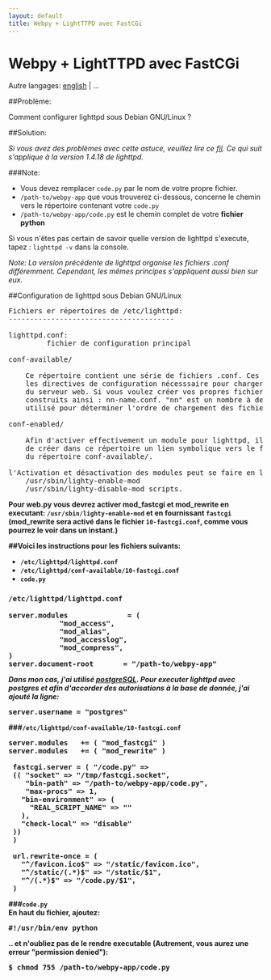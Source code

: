 ```yaml
---
layout: default
title: Webpy + LightTTPD avec FastCGi
---
```


# Webpy + LightTTPD avec FastCGi

Autre langages: [english](/../fastcgi-lighttpd) | ...

##Problème:

Comment configurer lighttpd sous Debian GNU/Linux ?

##Solution:

*Si vous avez des problèmes avec cette astuce, veuillez lire ce [fil](http://www.mail-archive.com/webpy@googlegroups.com/msg02800.html).
Ce qui suit s'applique à la version 1.4.18 de lighttpd.*

###Note:  
* Vous devez remplacer <code>code.py</code> par le nom de votre propre fichier.
* <code>/path-to/webpy-app</code> que vous trouverez ci-dessous, concerne le chemin vers le répertoire contenant votre <code>code.py</code>
* <code>/path-to/webpy-app/code.py</code> est le chemin complet de votre **fichier python**


Si vous n'êtes pas certain de savoir quelle version de lighttpd s'execute, tapez : <code>lighttpd -v</code> dans la console.

*Note: La version précédente de lighttpd organise les fichiers .conf différemment. Cependant, les mêmes principes s'appliquent aussi bien sur eux.*


##Configuration de lighttpd sous Debian GNU/Linux

<pre>
Fichiers er répertoires de /etc/lighttpd:
---------------------------------------

lighttpd.conf:
         fichier de configuration principal

conf-available/
        
	Ce répertoire contient une série de fichiers .conf. Ces fichiers contiennent
	les directives de configuration nécesssaire pour charger et executer les modules
	du serveur web. Si vous voulez créer vos propres fichiers, leurs noms doivent être
	construits ainsi : nn-name.conf. "nn" est un nombre à deux chiffres (ce nombre est 
	utilisé pour déterminer l'ordre de chargement des fichiers)	

conf-enabled/
        
	Afin d'activer effectivement un module pour lighttpd, il est nécessaire
	de créer dans ce répertoire un lien symbolique vers le fichier .conf concerné 
	du répertoire conf-available/.

l'Activation et désactivation des modules peut se faire en lançant:
	/usr/sbin/lighty-enable-mod 
 	/usr/sbin/lighty-disable-mod scripts.
</pre>

<strong>

Pour web.py vous devrez activer mod_fastcgi et mod_rewrite en executant:
<code>/usr/sbin/lighty-enable-mod</code> et en fournissant <code>fastcgi</code>
(mod_rewrite sera activé dans le fichier <code>10-fastcgi.conf</code>, comme vous pourrez le voir dans un instant.)


##Voici les instructions pour les fichiers suivants:

* <code>/etc/lighttpd/lighttpd.conf</code>
* <code>/etc/lighttpd/conf-available/10-fastcgi.conf</code>
* <code>code.py</code>

### <code>/etc/lighttpd/lighttpd.conf</code>

<pre>
server.modules              = (
            "mod_access",
            "mod_alias",
            "mod_accesslog",
            "mod_compress",
)
server.document-root       = "/path-to/webpy-app"
</pre>


*Dans mon cas, j'ai utilisé [postgreSQL](http://doc.ubuntu-fr.org/postgresql). Pour executer lighttpd avec postgres et afin d'accorder des autorisations à la base de donnée, j'ai ajouté la ligne:*

<pre>
server.username = "postgres"
</pre>

###<code>/etc/lighttpd/conf-available/10-fastcgi.conf</code>

<pre>
server.modules   += ( "mod_fastcgi" )
server.modules   += ( "mod_rewrite" )

 fastcgi.server = ( "/code.py" =>
 (( "socket" => "/tmp/fastcgi.socket",
    "bin-path" => "/path-to/webpy-app/code.py",
    "max-procs" => 1,
   "bin-environment" => (
     "REAL_SCRIPT_NAME" => ""
   ),
   "check-local" => "disable"
 ))
 )

 url.rewrite-once = (
   "^/favicon.ico$" => "/static/favicon.ico",
   "^/static/(.*)$" => "/static/$1",
   "^/(.*)$" => "/code.py/$1",
 )
</pre>

###<code>code.py</code>  
En haut du fichier, ajoutez:

<pre>
#!/usr/bin/env python
</pre>

.. et n'oubliez pas de le rendre executable (Autrement, vous aurez une erreur "permission denied"):

<pre>
$ chmod 755 /path-to/webpy-app/code.py
</pre>